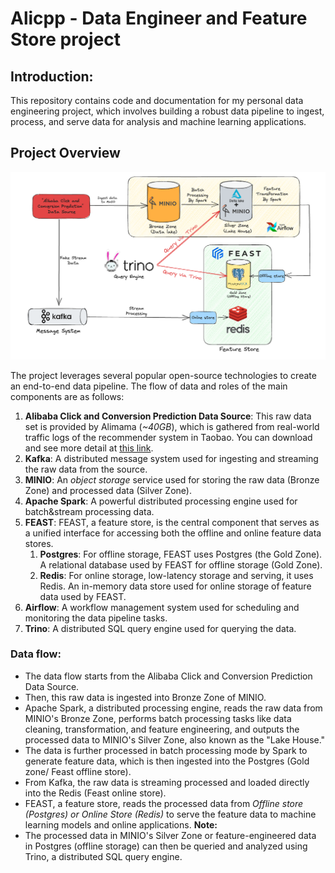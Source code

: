 # Alicpp - Data Engineer and Feature Store project
## Introduction:

This repository contains code and documentation for my personal data engineering project, which involves building a robust data pipeline to ingest, process, and serve data for analysis and machine learning applications.

## Project Overview
![](assets/overviewPipeline.png)

The project leverages several popular open-source technologies to create an end-to-end data pipeline. The flow of data and roles of the main components are as follows:

1. **Alibaba Click and Conversion Prediction Data Source**: This raw data set is provided by Alimama (*~40GB*), which is gathered from real-world traffic logs of the recommender system in Taobao.  You can download and see more detail at [this link](https://tianchi.aliyun.com/dataset/408). 
2. **Kafka**: A distributed message system used for ingesting and streaming the raw data from the source.
3. **MINIO**: An *object storage* service used for storing the raw data (Bronze Zone) and processed data (Silver Zone).
4. **Apache Spark**: A powerful distributed processing engine used for batch&stream processing data.
5. **FEAST**: FEAST, a feature store, is the central component that serves as a unified interface for accessing both the offline and online feature data stores. 
	1. **Postgres**: For offline storage, FEAST uses Postgres (the Gold Zone). A relational database used by FEAST for offline storage (Gold Zone).
	2. **Redis**: For online storage, low-latency storage and serving, it uses Redis. An in-memory data store used for online storage of feature data used by FEAST.
6. **Airflow**: A workflow management system used for scheduling and monitoring the data pipeline tasks.
7. **Trino**: A distributed SQL query engine used for querying the data.

### Data flow:
- The data flow starts from the Alibaba Click and Conversion Prediction Data Source. 
- Then, this raw data is ingested into Bronze Zone of MINIO. 
- Apache Spark, a distributed processing engine, reads the raw data from MINIO's Bronze Zone, performs batch processing tasks like data cleaning, transformation, and feature engineering, and outputs the processed data to MINIO's Silver Zone, also known as the "Lake House."
- The data is further processed in batch processing mode by Spark to generate feature data, which is then ingested into the Postgres (Gold zone/ Feast offline store).
- From Kafka, the raw data is streaming processed and loaded directly into the Redis (Feast online store). 
- FEAST, a feature store, reads the processed data from *Offline store (Postgres) or Online Store (Redis)* to serve the feature data to machine learning models and online applications. 
**Note:** 
- The processed data in MINIO's Silver Zone or feature-engineered data in Postgres (offline storage) can then be queried and analyzed using Trino, a distributed SQL query engine.